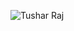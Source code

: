 ![Tushar Raj](https://github.com/Tush2890/My-Portfolio/assets/39027684/995d7b4d-3698-4c6f-96c4-f89a75d9e193)
